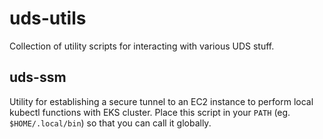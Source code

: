 # uds-utils

Collection of utility scripts for interacting with various UDS stuff.

## uds-ssm

Utility for establishing a secure tunnel to an EC2 instance to perform local kubectl functions with EKS cluster. Place this script in your `PATH` (eg. `$HOME/.local/bin`) so that you can call it globally. 